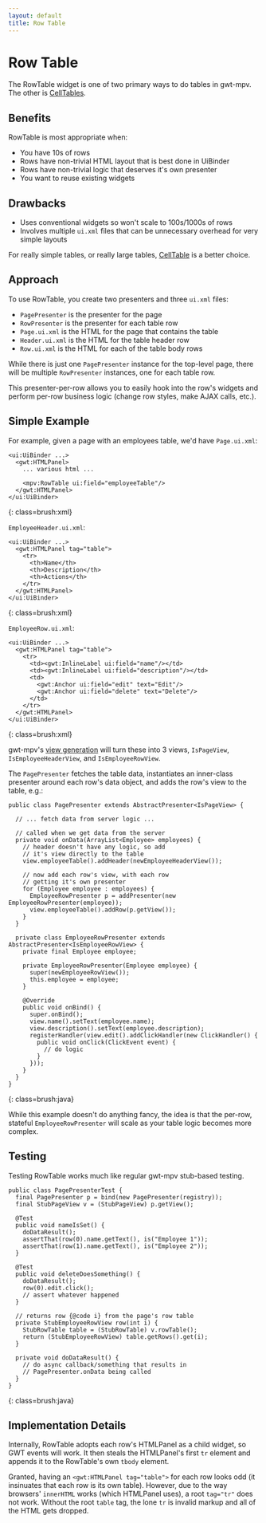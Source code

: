 ```yaml
---
layout: default
title: Row Table
---
```


Row Table
=========

The RowTable widget is one of two primary ways to do tables in gwt-mpv. The other is [CellTables](celltable.html).

Benefits
--------

RowTable is most appropriate when:

* You have 10s of rows
* Rows have non-trivial HTML layout that is best done in UiBinder
* Rows have non-trivial logic that deserves it's own presenter
* You want to reuse existing widgets

Drawbacks
---------

* Uses conventional widgets so won't scale to 100s/1000s of rows
* Involves multiple `ui.xml` files that can be unnecessary overhead for very simple layouts

For really simple tables, or really large tables, [CellTable](celltable.html) is a better choice.

Approach
--------

To use RowTable, you create two presenters and three `ui.xml` files:

* `PagePresenter` is the presenter for the page
* `RowPresenter` is the presenter for each table row
* `Page.ui.xml` is the HTML for the page that contains the table
* `Header.ui.xml` is the HTML for the table header row
* `Row.ui.xml` is the HTML for each of the table body rows

While there is just one `PagePresenter` instance for the top-level page, there will be multiple `RowPresenter` instances, one for each table row.

This presenter-per-row allows you to easily hook into the row's widgets and perform per-row business logic (change row styles, make AJAX calls, etc.).

Simple Example
--------------

For example, given a page with an employees table, we'd have `Page.ui.xml`:

    <ui:UiBinder ...>
      <gwt:HTMLPanel>
        ... various html ...

        <mpv:RowTable ui:field="employeeTable"/>
      </gwt:HTMLPanel>
    </ui:UiBinder>
{: class=brush:xml}

`EmployeeHeader.ui.xml`:

    <ui:UiBinder ...>
      <gwt:HTMLPanel tag="table">
        <tr>
          <th>Name</th>
          <th>Description</th>
          <th>Actions</th>
        </tr>
      </gwt:HTMLPanel>
    </ui:UiBinder>
{: class=brush:xml}

`EmployeeRow.ui.xml`:

    <ui:UiBinder ...>
      <gwt:HTMLPanel tag="table">
        <tr>
          <td><gwt:InlineLabel ui:field="name"/></td>
          <td><gwt:InlineLabel ui:field="description"/></td>
          <td>
            <gwt:Anchor ui:field="edit" text="Edit"/>
            <gwt:Anchor ui:field="delete" text="Delete"/>
          </td>
        </tr>
      </gwt:HTMLPanel>
    </ui:UiBinder>
{: class=brush:xml}

gwt-mpv's [view generation](viewgeneration.html) will turn these into 3 views, `IsPageView`, `IsEmployeeHeaderView`, and `IsEmployeeRowView`.

The `PagePresenter` fetches the table data, instantiates an inner-class presenter around each row's data object, and adds the row's view to the table, e.g.:

    public class PagePresenter extends AbstractPresenter<IsPageView> {

      // ... fetch data from server logic ...

      // called when we get data from the server
      private void onData(ArrayList<Employee> employees) {
        // header doesn't have any logic, so add
        // it's view directly to the table
        view.employeeTable().addHeader(newEmployeeHeaderView());

        // now add each row's view, with each row
        // getting it's own presenter
        for (Employee employee : employees) {
          EmployeeRowPresenter p = addPresenter(new EmployeeRowPresenter(employee));
          view.employeeTable().addRow(p.getView());
        }
      }

      private class EmployeeRowPresenter extends AbstractPresenter<IsEmployeeRowView> {
        private final Employee employee;

        private EmployeeRowPresenter(Employee employee) {
          super(newEmployeeRowView());
          this.employee = employee;
        }

        @Override
        public void onBind() {
          super.onBind();
          view.name().setText(employee.name);
          view.description().setText(employee.description);
          registerHandler(view.edit().addClickHandler(new ClickHandler() {
            public void onClick(ClickEvent event) {
              // do logic
            }
          }));
        }
      }
    }
{: class=brush:java}

While this example doesn't do anything fancy, the idea is that the per-row, stateful `EmployeeRowPresenter` will scale as your table logic becomes more complex.

Testing
-------

Testing RowTable works much like regular gwt-mpv stub-based testing.

    public class PagePresenterTest {
      final PagePresenter p = bind(new PagePresenter(registry));
      final StubPageView v = (StubPageView) p.getView();

      @Test
      public void nameIsSet() {
        doDataResult();
        assertThat(row(0).name.getText(), is("Employee 1"));
        assertThat(row(1).name.getText(), is("Employee 2"));
      }

      @Test
      public void deleteDoesSomething() {
        doDataResult();
        row(0).edit.click();
        // assert whatever happened
      }

      // returns row {@code i} from the page's row table
      private StubEmployeeRowView row(int i) {
        StubRowTable table = (StubRowTable) v.rowTable();
        return (StubEmployeeRowView) table.getRows().get(i);
      }

      private void doDataResult() {
        // do async callback/something that results in
        // PagePresenter.onData being called
      }
    }
{: class=brush:java}

Implementation Details
----------------------

Internally, RowTable adopts each row's HTMLPanel as a child widget, so GWT events will work. It then steals the HTMLPanel's first `tr` element and appends it to the RowTable's own `tbody` element.

Granted, having an `<gwt:HTMLPanel tag="table">` for each row looks odd (it insinuates that each row is its own table). However, due to the way browsers' `innerHTML` works (which HTMLPanel uses), a root `tag="tr"` does not work. Without the root `table` tag, the lone `tr` is invalid markup and all of the HTML gets dropped.


